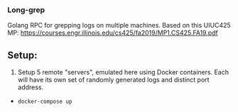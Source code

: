 ### Long-grep
Golang RPC for grepping logs on multiple machines.
Based on this UIUC425 MP: https://courses.engr.illinois.edu/cs425/fa2019/MP1.CS425.FA19.pdf

## Setup:
1. Setup 5 remote "servers", emulated here using Docker containers. Each will have its own set of randomly generated logs and distinct port address.
  - `docker-compose up`

